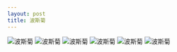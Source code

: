 ```yaml
---
layout: post
title: 波斯菊
---
```


<img src="https://img.nikonsrc.com/image/IsDqx0NQjJEK4auyZM_CD0AFkee9s3Y7AWTanMPcictmlZL6HXJexgmtoKug6n4_RQqMzwFwWmY/item.JPG" original="https://img.nikonsrc.com/image/IsDqx0NQjJEK4auyZM_CD0AFkee9s3Y7AWTanMPcictmlZL6HXJexvXdj13OBEl5UvMF2YvsSiFi_pWM54Un4Q/item.JPG" alt="波斯菊" onclick="javascript:enlarge(this)" class="toEnlarge" >

<img src="https://img.nikonsrc.com/image/IsDqx0NQjJEK4auyZM_CD0AFkee9s3Y7AWTanMPcicu9GkcXlWlaDwmtoKug6n4_RQqMzwFwWmY/item.JPG" original="https://img.nikonsrc.com/image/IsDqx0NQjJEK4auyZM_CD0AFkee9s3Y7AWTanMPcicu9GkcXlWlaD_Xdj13OBEl5UvMF2YvsSiFi_pWM54Un4Q/item.JPG" alt="波斯菊" onclick="javascript:enlarge(this)" class="toEnlarge" >

<img src="https://img.nikonsrc.com/image/IsDqx0NQjJEK4auyZM_CD0AFkee9s3Y7AWTanMPcicvNuEJeHV8CGgmtoKug6n4_RQqMzwFwWmY/item.JPG" original="https://img.nikonsrc.com/image/IsDqx0NQjJEK4auyZM_CD0AFkee9s3Y7AWTanMPcicvNuEJeHV8CGvXdj13OBEl5UvMF2YvsSiFi_pWM54Un4Q/item.JPG" alt="波斯菊" onclick="javascript:enlarge(this)" class="toEnlarge" >

<img src="https://img.nikonsrc.com/image/IsDqx0NQjJEK4auyZM_CD0AFkee9s3Y7AWTanMPcictr3XTe17GKogmtoKug6n4_RQqMzwFwWmY/item.JPG" original="https://img.nikonsrc.com/image/IsDqx0NQjJEK4auyZM_CD0AFkee9s3Y7AWTanMPcictr3XTe17GKovXdj13OBEl5UvMF2YvsSiFi_pWM54Un4Q/item.JPG" alt="波斯菊" onclick="javascript:enlarge(this)" class="toEnlarge" >

<img src="https://img.nikonsrc.com/image/IsDqx0NQjJEK4auyZM_CD0AFkee9s3Y7AWTanMPcicvAHt0OAYsTmQmtoKug6n4_RQqMzwFwWmY/item.JPG" original="https://img.nikonsrc.com/image/IsDqx0NQjJEK4auyZM_CD0AFkee9s3Y7AWTanMPcicvAHt0OAYsTmfXdj13OBEl5UvMF2YvsSiFi_pWM54Un4Q/item.JPG" alt="波斯菊" onclick="javascript:enlarge(this)" class="toEnlarge" >

<img src="https://img.nikonsrc.com/image/IsDqx0NQjJEK4auyZM_CD0AFkee9s3Y7AWTanMPcicvhDBDsozF2SwmtoKug6n4_RQqMzwFwWmY/item.JPG" original="https://img.nikonsrc.com/image/IsDqx0NQjJEK4auyZM_CD0AFkee9s3Y7AWTanMPcicvhDBDsozF2S_Xdj13OBEl5UvMF2YvsSiFi_pWM54Un4Q/item.JPG" alt="波斯菊" onclick="javascript:enlarge(this)" class="toEnlarge" >

